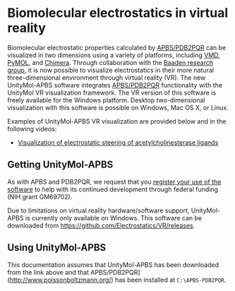 # Biomolecular electrostatics in virtual reality

Biomolecular electrostatic properties calculated by [APBS/PDB2PQR](http://www.poissonboltzmann.org/) can be visualized in two dimensions using a variety of platforms, including [VMD](https://www.ks.uiuc.edu/Research/vmd/), [PyMOL](https://pymol.org/), and [Chimera](https://www.cgl.ucsf.edu/chimera/).
Through collaboration with the [Baaden research group](http://www.baaden.ibpc.fr/), it is now possible to visualize electrostatics in their more natural three-dimensional environment through virtual reality (VR).
The new UnityMol-APBS software integrates [APBS/PDB2PQR](http://www.poissonboltzmann.org/) functionality with the UnityMol VR visualization framework. 
The VR version of this software is freely available for the Windows platform.
Desktop two-dimensional visualization with this software is possible on Windows, Mac OS X, or Linux.

Examples of UnityMol-APBS VR visualization are provided below and in the following videos:

* [Visualization of electrostatic steering of acetylcholinesterase ligands]()

## Getting UnityMol-APBS

As with APBS and PDB2PQR, we request that you [register your use of the software](http://eepurl.com/by4eQr) to help with its continued development through federal funding (NIH grant GM69702).

Due to limitations on virtual reality hardware/software support, UnityMol-APBS is currently only available on Windows.
This software can be downloaded from https://github.com/Electrostatics/VR/releases.

## Using UnityMol-APBS

This documentation assumes that UnityMol-APBS has been downloaded from the link above and that APBS/PDB2PQR](http://www.poissonboltzmann.org/) has been installed at `C:\APBS-PDB2PQR`.

